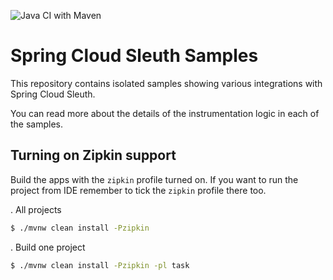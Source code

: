 ![Java CI with Maven](https://github.com/spring-cloud-samples/spring-cloud-sleuth-samples/workflows/Java%20CI%20with%20Maven/badge.svg)

# Spring Cloud Sleuth Samples

This repository contains isolated samples showing various integrations with Spring Cloud Sleuth.

You can read more about the details of the instrumentation logic in each of the samples.

## Turning on Zipkin support

Build the apps with the `zipkin` profile turned on. If you want to run the project from IDE remember to tick the `zipkin` profile there too.

. All projects

```bash
$ ./mvnw clean install -Pzipkin
```

. Build one project

```bash
$ ./mvnw clean install -Pzipkin -pl task
```
